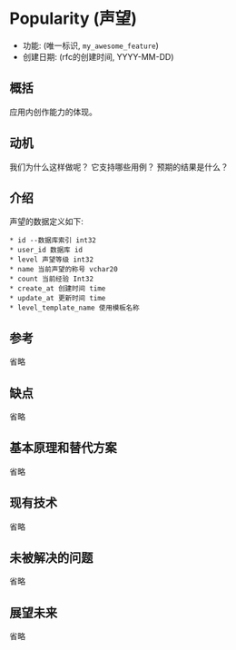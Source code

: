 # Popularity (声望)
- 功能: (唯一标识, `my_awesome_feature`)
- 创建日期: (rfc的创建时间, YYYY-MM-DD)


## 概括

应用内创作能力的体现。

## 动机

我们为什么这样做呢？ 它支持哪些用例？ 预期的结果是什么？

## 介绍

声望的数据定义如下:

    * id --数据库索引 int32
    * user_id 数据库 id
    * level 声望等级 int32
    * name 当前声望的称号 vchar20
    * count 当前经验 Int32
    * create_at 创建时间 time
    * update_at 更新时间 time
    * level_template_name 使用模板名称


## 参考

省略

## 缺点

省略

## 基本原理和替代方案

省略

## 现有技术


省略

## 未被解决的问题

省略

## 展望未来

省略